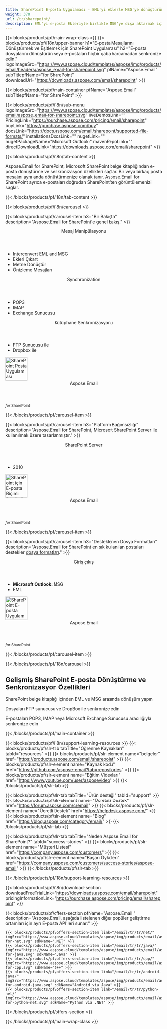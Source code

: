 ```yaml
---
title: SharePoint E-posta Uygulaması - EML'yi eklerle MSG'ye dönüştürün 
weight: 370
url: /tr/sharepoint/ 
description: EML'yi e-posta Ekleriyle birlikte MSG'ye dışa aktarmak için SharePoint E-posta Uygulaması. FTP POP3 IMAP veya MS Exchange Sunucusu'dan dosya ve e-postaları senkronize edin
---
```


{{< blocks/products/pf/main-wrap-class >}}
{{< blocks/products/pf/i18n/upper-banner h1="E-posta Mesajlarını Dönüştürmek ve Eşitlemek için SharePoint Uygulaması" h2="E-posta dosyalarını dönüştürün veya e-postaları hiçbir çaba harcamadan senkronize edin." logoImageSrc="https://www.aspose.cloud/templates/aspose/img/products/email/headers/aspose_email-for-sharepoint.svg" pfName="Aspose.Email" subTitlepfName="for SharePoint" downloadUrl="https://downloads.aspose.com/email/sharepoint" >}}

{{< blocks/products/pf/main-container pfName="Aspose.Email" subTitlepfName="for SharePoint" >}}

{{< blocks/products/pf/i18n/sub-menu logoImageSrc="https://www.aspose.cloud/templates/aspose/img/products/email/aspose_email-for-sharepoint.svg" liveDemosLink="" PricingLink="https://purchase.aspose.com/pricing/email/sharepoint" buyLink="https://purchase.aspose.com/buy" docsLink="https://docs.aspose.com/email/sharepoint/supported-file-formats/" installationsDocsLink="" nugetLink="" nugetPackageName="Microsoft Outlook:" mavenRepoLink="" directDownloadLink="https://downloads.aspose.com/email/sharepoint" >}}

{{< blocks/products/pf/i18n/tab-content >}}
<p>
 Aspose.Email for SharePoint, Microsoft SharePoint belge kitaplığından e-posta dönüştürme ve senkronizasyon özellikleri sağlar. Bir veya birkaç posta mesajını aynı anda dönüştürmenize olanak tanır. Aspose.Email for SharePoint ayrıca e-postaları doğrudan SharePoint'ten görüntülemenizi sağlar.
</p>

{{< /blocks/products/pf/i18n/tab-content >}}

<!--Diagrams Start-->
{{< blocks/products/pf/i18n/carousel >}}

{{< blocks/products/pf/carousel-item h3="Bir Bakışta" description="Aspose.Email for SharePoint'e genel bakış." >}}
<div class="diagram1 d1-sharepoint">
 <div class="d1-row">
  <div class="d1-col d1-left">
   <header>
    <i class="fa fa-envelope">
    </i>
    Mesaj Manipülasyonu
   </header>
   <ul>
    <li>
     Interconvert EML and MSG
    </li>
    <li>
     Ekleri Çıkart
    </li>
    <li>
     Metne Dönüştür
    </li>
    <li>
     Önizleme Mesajları
    </li>
   </ul>
   <header>
    <i class="fa fa-balance-scale">
    </i>
    Synchronization
   </header>
   <ul>
    <li>
     POP3
    </li>
    <li>
     IMAP
    </li>
    <li>
     Exchange Sunucusu
    </li>
   </ul>
  </div>
  <!--/left-->
  <div class="d1-col d1-right">
   <header>
    <i class="fa fa-check-square-o">
    </i>
    Kütüphane Senkronizasyonu
   </header>
   <ul>
    <li>
     FTP Sunucusu ile
    </li>
    <li>
     Dropbox ile
    </li>
   </ul>
  </div>
  <!--/right-->
 </div>
 <!--/row-->
 <div class="d1-logo">
  <img width="70" height="75" alt="SharePoint Posta Uygulaması" src="https://www.aspose.cloud/templates/aspose/img/products/email/aspose_email-for-sharepoint.svg"/>
  <header>
   Aspose.Email
  </header>
  <footer>
   <small>
    <em>
     for
    </em>
    SharePoint
   </small>
  </footer>
 </div>
 <!--/logo-->
</div>

{{< /blocks/products/pf/carousel-item >}}

{{< blocks/products/pf/carousel-item h3="Platform Bağımsızlığı" description="Aspose.Email for SharePoint, Microsoft SharePoint Server ile kullanılmak üzere tasarlanmıştır." >}}
<div class="diagram1 d1-sharepoint">
 <div class="d1-row">
  <div class="d1-col d1-left">
   <header style="padding-left: 0px;">
    <i class="fa fa-cubes">
    </i>
    SharePoint Server
   </header>
   <ul>
    <li>
     2010
    </li>
   </ul>
  </div>
  <!--/left-->
  <div class="d1-col d1-right">
  </div>
  <!--/right-->
 </div>
 <!--/row-->
 <div class="d1-logo">
  <img width="70" height="75" alt="SharePoint için E-posta Biçimi Dönüştürücüsü" src="https://www.aspose.cloud/templates/aspose/img/products/email/aspose_email-for-sharepoint.svg"/>
  <header>
   Aspose.Email
  </header>
  <footer>
   <small>
    <em>
     for
    </em>
    SharePoint
   </small>
  </footer>
 </div>
 <!--/logo-->
</div>

{{< /blocks/products/pf/carousel-item >}}

{{< blocks/products/pf/carousel-item h3="Desteklenen Dosya Formatları" description="Aspose.Email for SharePoint en sık kullanılan postaları destekler [dosya formatları](https://docs.aspose.com/email/sharepoint/supported-file-formats/)." >}}
<div class="diagram1 d2 d1-sharepoint">
 <div class="d1-row">
  <div class="d1-col d1-left">
   <header>
    Giriş çıkış
   </header>
   <ul>
    <li>
     <b>
      Microsoft Outlook:
     </b>
     MSG
    </li>
    <li>
     EML
    </li>
   </ul>
  </div>
  <!--/left-->
  <div class="d1-col d1-right">
  </div>
  <!--/right-->
 </div>
 <!--/row-->
 <div class="d1-logo">
  <img width="70" height="75" alt="SharePoint E-posta Uygulaması" src="https://www.aspose.cloud/templates/aspose/img/products/email/aspose_email-for-sharepoint.svg"/>
  <header>
   Aspose.Email
  </header>
  <footer>
   <small>
    <em>
     for
    </em>
    SharePoint
   </small>
  </footer>
 </div>
 <!--/logo-->
</div>

{{< /blocks/products/pf/carousel-item >}}

{{< /blocks/products/pf/i18n/carousel >}}
<!--Diagrams End-->

<!--Feature-section Start-->
<div class="container-fluid features-section bg-gray singleproduct">
 <a class="anchor" id="features" name="features">
 </a>
 <div class="row">
  <div class="container">
   <h2 class="pr-ft">
    Gelişmiş SharePoint E-posta Dönüştürme ve Senkronizasyon Özellikleri
   </h2>
   <p>
   </p>
   <div class="col-lg-4">
    <em class="fa fa-file-text-o ico-blue fa-2x col-lg-2">
    </em>
    <p class="col-lg-10">
     SharePoint belge kitaplığı içinden EML ve MSG arasında dönüşüm yapın
    </p>
   </div>
   <div class="col-lg-4">
    <em class="fa fa-server ico-blue fa-2x col-lg-2">
    </em>
    <p class="col-lg-10">
     Dosyaları FTP sunucusu ve DropBox ile senkronize edin
    </p>
   </div>
   <div class="col-lg-4">
    <em class="fa fa-refresh ico-blue fa-2x col-lg-2">
    </em>
    <p class="col-lg-10">
     E-postaları POP3, IMAP veya Microsoft Exchange Sunucusu aracılığıyla senkronize edin
    </p>
   </div>
   <!--

<div class="col-lg-4"><em class="fa fa-dropbox  ico-blue fa-2x col-lg-2"> </em>

<p class="col-lg-10">Dosyaları DropBox ile senkronize edin</p>

</div>

-->
   <div class="col-lg-12">
    <h2 class="h2title">
     MSG ve EML Formatlarının Ara Dönüşümü
    </h2>
    <p>
     Aspose.Email for SharePoint en popüler mesaj formatlarını destekler. E-posta Dönüştürme Uygulaması, desteklenen mesaj dosyalarını herhangi bir bilgi kaybetmeden kendi aralarında dönüştürme yeteneği de sağlar.
    </p>
   </div>
   <div class="col-lg-12">
    <h2 class="h2title">
     E-postaları ve Dosyaları Doğrudan SharePoint'ten Eşitleyin
    </h2>
    <p>
     Aspose.Email for SharePoint, e-posta senkronizasyonu için doğrudan SharePoint uygulamalarının içinden FTP, POP3, IMAP ve Microsoft Exchange Sunucularına bağlanabilir. Ayrıca, uygulama bir FTP sunucusuna bağlanmaya ve SharePoint belge kitaplığından dosya göndermeye izin verir.
    </p>
   </div>
   <div class="col-lg-12">
    <h2 class="h2title">
     Ekleri Çıkart
    </h2>
    <p>
     Aspose.Email for SharePoint, indirilen mesajlardan ekleri çıkarmanıza ve bunları SharePoint belge kitaplığında ayrı dosyalar olarak saklamanıza olanak tanır.
    </p>
   </div>
  </div>
 </div>
</div>
<!--Feature-section End-->

{{< /blocks/products/pf/main-container >}}


{{< blocks/products/pf/i18n/support-learning-resources >}}
{{< blocks/products/pf/slr-tab tabTitle="Öğrenme Kaynakları" tabId="resources" >}}
{{< blocks/products/pf/slr-element name="belgeler" href="https://products.aspose.com/email/sharepoint" >}}
{{< blocks/products/pf/slr-element name="Kaynak kodu" href="https://github.com/aspose-email?tab=repositories" >}}
{{< blocks/products/pf/slr-element name="Eğitim Videoları" href="https://www.youtube.com/user/asposevideo" >}}
{{< /blocks/products/pf/slr-tab >}}

{{< blocks/products/pf/slr-tab tabTitle="Ürün desteği" tabId="support" >}}
{{< blocks/products/pf/slr-element name="Ücretsiz Destek" href="https://forum.aspose.com/c/email" >}}
{{< blocks/products/pf/slr-element name="Ücretli Destek" href="https://helpdesk.aspose.com/" >}}
{{< blocks/products/pf/slr-element name="Blog" href="https://blog.aspose.com/category/email/" >}}
{{< /blocks/products/pf/slr-tab >}}

{{< blocks/products/pf/slr-tab tabTitle="Neden Aspose.Email for SharePoint?" tabId="success-stories" >}}
{{< blocks/products/pf/slr-element name="Müşteri Listesi" href="https://company.aspose.com/customers" >}}
{{< blocks/products/pf/slr-element name="Başarı Öyküleri" href="https://company.aspose.com/customers/success-stories/aspose-email" >}}
{{< /blocks/products/pf/slr-tab >}}

{{< /blocks/products/pf/i18n/support-learning-resources >}}

{{< blocks/products/pf/i18n/download-section downloadFreeTrialLink="https://downloads.aspose.com/email/sharepoint" pricingInformationLink="https://purchase.aspose.com/pricing/email/sharepoint" >}}

{{< blocks/products/pf/offers-section pfName="Aspose.Email " description="Aspose.Email, aşağıda listelenen diğer popüler geliştirme ortamları için ayrı E-posta API'leri sunar:" >}}

    {{< blocks/products/pf/offers-section-item link="/email/tr/tr/net/" imgSrc="https://www.aspose.cloud/templates/aspose/img/products/email/aspose_email-for-net.svg" sdkName=".NET" >}}
    {{< blocks/products/pf/offers-section-item link="/email/tr/tr/java/" imgSrc="https://www.aspose.cloud/templates/aspose/img/products/email/aspose_email-for-java.svg" sdkName="Java" >}}
    {{< blocks/products/pf/offers-section-item link="/email/tr/tr/cpp/" imgSrc="https://www.aspose.cloud/templates/aspose/img/products/email/aspose_email-for-cpp.svg" sdkName="C++" >}}
    {{< blocks/products/pf/offers-section-item link="/email/tr/tr/android-java/" imgSrc="https://www.aspose.cloud/templates/aspose/img/products/email/aspose_email-for-android-java.svg" sdkName="Android via Java" >}}
    {{< blocks/products/pf/offers-section-item link="/email/tr/tr/python-net/" imgSrc="https://www.aspose.cloud/templates/aspose/img/products/email/aspose_email-for-python-net.svg" sdkName="Python via .NET" >}}

{{< /blocks/products/pf/offers-section >}}

{{< /blocks/products/pf/main-wrap-class >}}